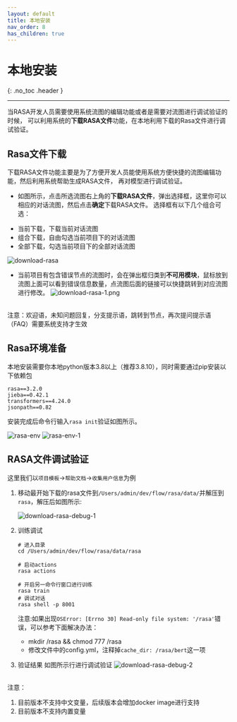 ```yaml
---
layout: default
title: 本地安装
nav_order: 8
has_children: true
---
```


# 本地安装
{: .no_toc .header }

----
当RASA开发人员需要使用系统流图的编辑功能或者是需要对流图进行调试验证的时候，
可以利用系统的**下载RASA文件**功能，在本地利用下载的Rasa文件进行调试验证。

   
## Rasa文件下载
下载RASA文件功能主要是为了方便开发人员能使用系统方便快捷的流图编辑功能，然后利用系统帮助生成RASA文件，
再对模型进行调试验证。

* 如图所示，点击所选流图右上角的**下载RASA文件**，弹出选择框，这里你可以相应的对话流图，然后点击**确定**下载RASA文件。 选择框有以下几个组合可选：
- 当前下载，下载当前对话流图
- 组合下载，自由勾选当前项目下的对话流图
- 全部下载，勾选当前项目下的全部对话流图

![download-rasa](/assets/images/dev_guide/download-rasa.png)

* 当前项目有包含错误节点的流图时，会在弹出框归类到**不可用模块**，鼠标放到流图上面可以看到错误信息数量，点流图后面的链接可以快捷跳转到对应流图进行修改。
![download-rasa-1.png](/assets/images/dev_guide/download-rasa-1.png)

<br/>注意：欢迎语，未知问题回复，分支提示语，跳转到节点，再次提问提示语（FAQ）需要系统支持才生效

## Rasa环境准备

本地安装需要你本地python版本3.8以上（推荐3.8.10），同时需要通过pip安装以下依赖包

```text
rasa==3.2.0
jieba==0.42.1
transformers==4.24.0
jsonpath==0.82
```

安装完成后命令行输入`rasa init`验证如图所示。

![rasa-env](/assets/images/dev_guide/download-rasa-env.png)
![rasa-env-1](/assets/images/dev_guide/download-rasa-env-1.png)

## RASA文件调试验证

这里我们以`项目模板`->`帮助文档`->`收集用户信息`为例

1. 移动最开始下载的rasa文件到`/Users/admin/dev/flow/rasa/data/`并解压到`rasa`，解压后如图所示:

   ![download-rasa-debug-1](/assets/images/dev_guide/download-rasa-debug-1.png)

2. 训练调试

    ```shell
    # 进入目录
    cd /Users/admin/dev/flow/rasa/data/rasa
    
    # 启动actions
    rasa actions
   
    # 开启另一命令行窗口进行训练
    rasa train
    # 调试对话
    rasa shell -p 8001
    ```
   注意:如果出现`OSError: [Errno 30] Read-only file system: '/rasa'`错误，可以参考下面解决办法：
   - mkdir /rasa && chmod 777 /rasa 
   - 修改文件中的config.yml，注释掉`cache_dir: /rasa/bert`这一项
   
3. 验证结果
   如图所示行进行调试验证
   ![download-rasa-debug-2](/assets/images/dev_guide/download-rasa-debug-2.png)


<br/>注意：
1. 目前版本不支持中文变量，后续版本会增加docker image进行支持
2. 目前版本不支持内置变量
